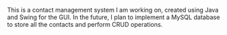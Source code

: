 This is a contact management system I am working on, created using Java and Swing for the GUI. In the future, I plan to implement a MySQL database to store all the contacts and perform CRUD operations.
